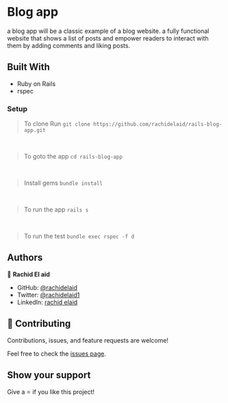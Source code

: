 # Blog app

a blog app will be a classic example of a blog website. a fully functional website that shows a list of posts and empower readers to interact with them by adding comments and liking posts.

## Built With

- Ruby on Rails
- rspec

### Setup <br>

> To clone Run `git clone https://github.com/rachidelaid/rails-blog-app.git`

<br>

> To goto the app `cd rails-blog-app`

<br>

> Install gems `bundle install`

<br>

> To run the app `rails s`

<br>

> To run the test `bundle exec rspec -f d`

## Authors

👤 **Rachid El aid**

- GitHub: [@rachidelaid](https://github.com/rachidelaid)
- Twitter: [@rachidelaid1](https://twitter.com/rachidelaid1)
- LinkedIn: [rachid elaid](https://www.linkedin.com/in/rachidelaid/)

## 🤝 Contributing

Contributions, issues, and feature requests are welcome!

Feel free to check the [issues page](../../issues/).

## Show your support

Give a ⭐️ if you like this project!
